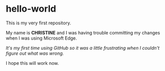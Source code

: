 # hello-world
This is my very first repository.

My name is **CHRISTINE** and I was having trouble committing my changes when I was using Microsoft Edge.

*It's my first time using GitHub so it was a little frustrating when I couldn't figure out what was wrong.*

I hope this will work now.
